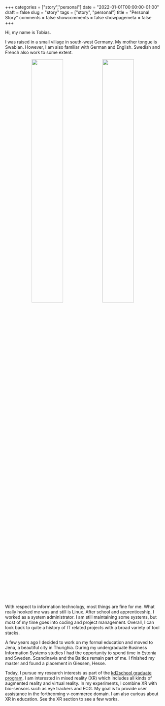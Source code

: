 +++
categories = ["story","personal"]
date = "2022-01-01T00:00:00-01:00"
draft = false
slug = "story"
tags = ["story", "personal"]
title = "Personal Story"
comments = false
showcomments = false
showpagemeta = false
+++

Hi, my name is Tobias. 

I was raised in a small village in south-west Germany. 
My mother tongue is Swabian. 
However, I am also familiar with German and English. 
Swedish and French also work to some extent.

<center>
    <img src="img/me_berlin.png" width="45%">
    <img src="img/me_leipzig.png" width="45%">
</center>

With respect to information technology, most things are fine for me. 
What really hooked me was and still is Linux.
After school and apprenticeship, I worked as a system administrator.
I am still maintaining some systems, but most of my time goes into coding and project management.
Overall, I can look back to quite a history of IT related projects with a broad variety of tool stacks.

A few years ago I decided to work on my formal education and moved to Jena, a beautiful city in Thurighia.
During my undergraduate Business Information Systems studies I had the opportunity to spend time in Estonia and Sweden.
Scandinavia and the Baltics remain part of me.
I finished my master and found a placement in Giessen, Hesse.

Today, I pursue my research interests as part of the [kd2school graduate program](https://www.kd2school.info).
I am interested in mixed reality (XR) which includes all kinds of augmented reality and virtual reality.
In my experiments, I combine XR with bio-sensors such as eye trackers and ECG.
My goal is to provide user assistance in the forthcoming v-commerce domain.
I am also curious about XR in education. See the XR section to see a few works.